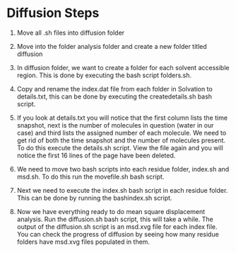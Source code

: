 # Diffusion Steps
 
1. Move all .sh files into diffusion folder

2. Move into the folder analysis folder and create a new folder titled diffusion

3.  In diffusion folder, we want to create a folder for each solvent accessible region.  This is done by executing the bash script folders.sh.

4.  Copy and rename the index.dat file from each folder in Solvation to details.txt, this can be done by executing the createdetails.sh bash script. 

5.  If you look at details.txt you will notice that the first column lists the time snapshot, next is the number of molecules in question (water in our case) and third lists the assigned number of each molecule.  We need to get rid of both the time snapshot and the number of molecules present.  To do this execute the details.sh script.  View the file again and you will notice the first 16 lines of the page have been deleted.

6.  We need to move two bash scripts into each residue folder, index.sh and msd.sh.  To do this run the movefile.sh bash script.

7.  Next we need to execute the index.sh bash script in each residue folder.  This can be done by running the bashindex.sh script.

8.  Now we have everything ready to do mean square displacement analysis.  Run the diffusion.sh bash script, this will take a while.  The output of the diffusion.sh script is an msd.xvg file for each index file.  You can check the progress of diffusion by seeing how many residue folders have msd.xvg files populated in them. 

